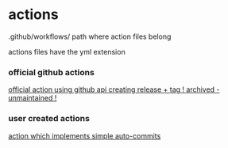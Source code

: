 # actions

.github/workflows/ path where action files belong

actions files have the yml extension

### official github actions

[official action using github api creating release + tag ! archived - unmaintained !](https://github.com/actions/create-release)

### user created actions

[action which implements simple auto-commits](https://github.com/PaulHatch/semantic-version)

